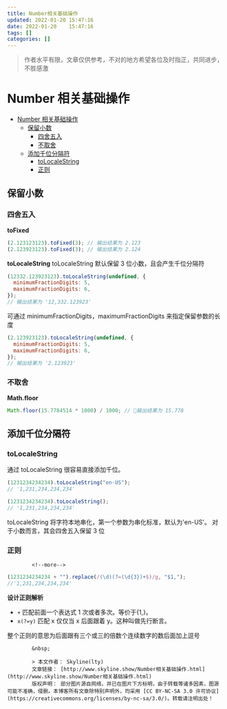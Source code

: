 ```yaml
---
title: Number相关基础操作
updated: 2022-01-20	15:47:16
date: 2022-01-20	15:47:16
tags: []
categories: []
---
```

>作者水平有限，文章仅供参考，不对的地方希望各位及时指正，共同进步，不胜感激
            
            
# Number 相关基础操作

<!-- @import "[TOC]" {cmd="toc" depthFrom=1 depthTo=6 orderedList=false} -->

<!-- code_chunk_output -->

- [Number 相关基础操作](#number-相关基础操作)
  - [保留小数](#保留小数)
    - [四舍五入](#四舍五入)
    - [不取舍](#不取舍)
  - [添加千位分隔符](#添加千位分隔符)
    - [toLocaleString](#tolocalestring)
    - [正则](#正则)

<!-- /code_chunk_output -->

## 保留小数

### 四舍五入

**toFixed**

```js
(2.123123123).toFixed(3); // 输出结果为 2.123
(2.123923123).toFixed(3); // 输出结果为 2.124
```

**toLocaleString**
toLocaleString 默认保留 3 位小数，且会产生千位分隔符

```js
(12332.123923123).toLocaleString(undefined, {
  minimumFractionDigits: 5,
  maximumFractionDigits: 6,
});
// 输出结果为 '12,332.123923'
```

可通过 minimumFractionDigits，maximumFractionDigits 来指定保留参数的长度

```js
(2.123923123).toLocaleString(undefined, {
  minimumFractionDigits: 5,
  maximumFractionDigits: 6,
});
// 输出结果为 '2.123923'
```

### 不取舍

**Math.floor**

```js
Math.floor(15.7784514 * 1000) / 1000; // 输出结果为 15.778
```

## 添加千位分隔符

### toLocaleString

通过 toLocaleString 很容易直接添加千位。

```js
(1231234234234).toLocaleString("en-US");
// '1,231,234,234,234'
```

```js
(1231234234234).toLocaleString();
// '1,231,234,234,234'
```

toLocaleString 将字符本地串化，第一个参数为串化标准，默认为'en-US'。
对于小数而言，其会四舍五入保留 3 位

### 正则
            <!--more-->

```js
(1231234234234 + "").replace(/(\d)(?=(\d{3})+$)/g, "$1,");
//'1,231,234,234,234'
```

**设计正则解析**

- `+`
  匹配前面一个表达式 1 次或者多次。等价于{1,}。
- `x(?=y)`
  匹配 x 仅仅当 x 后面跟着 y。这种叫做先行断言。

整个正则的意思为后面跟有三个或三的倍数个连续数字的数后面加上逗号
            
            &nbsp;
            
            > 本文作者： Skyline(lty)
            文章链接： [http://www.skyline.show/Number相关基础操作.html](http://www.skyline.show/Number相关基础操作.html)
            版权声明： 部分图片源自网络，并已在图片下方标明，由于转载等诸多因素，图源可能不准确，侵删。本博客所有文章除特别声明外，均采用 [CC BY-NC-SA 3.0 许可协议](https://creativecommons.org/licenses/by-nc-sa/3.0/)。转载请注明出处！
            